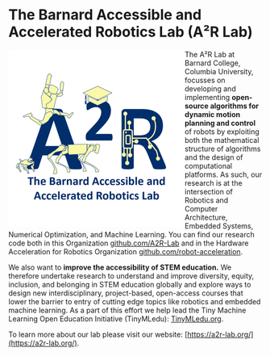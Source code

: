 # The Barnard Accessible and Accelerated Robotics Lab (A²R Lab)

<img align="left" src="/profile/a2r.png" alt="A2R-Lab Logo">

The A²R Lab at Barnard College, Columbia University, focusses on developing and implementing **open-source algorithms for dynamic motion planning and control** of robots by exploiting both the mathematical structure of algorithms and the design of computational platforms. As such, our research is at the intersection of Robotics and Computer Architecture, Embedded Systems, Numerical Optimization, and Machine Learning. You can find our research code both in this Organization [github.com/A2R-Lab](https://github.com/A2R-Lab) and in the Hardware Acceleration for Robotics Organization [github.com/robot-acceleration](https://github.com/robot-acceleration).

We also want to **improve the accessibility of STEM education.** We therefore undertake research to understand and improve diversity, equity, inclusion, and belonging in STEM education globally and explore ways to design new interdisciplinary, project-based, open-access courses that lower the barrier to entry of cutting edge topics like robotics and embedded machine learning. As a part of this effort we help lead the Tiny Machine Learning Open Education Initiative (TinyMLedu): [TinyMLedu.org](https://TinyMLedu.org).

To learn more about our lab please visit our website: [https://a2r-lab.org/](https://a2r-lab.org/).
